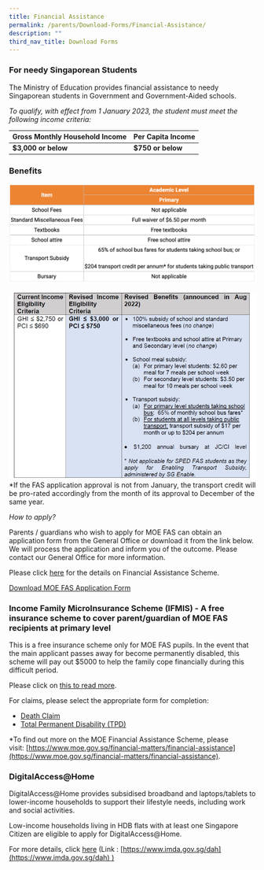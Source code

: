 ```yaml
---
title: Financial Assistance
permalink: /parents/Download-Forms/Financial-Assistance/
description: ""
third_nav_title: Download Forms
---
```

### **For needy Singaporean Students**

The Ministry of Education provides financial assistance to needy Singaporean students in Government and Government-Aided schools.

_To qualify, with effect from 1 January 2023, the student must meet the following income criteria:_


| Gross Monthly Household Income | Per Capita Income |
| -------- | -------- |
| **$3,000 or below**    | **$750 or below**     |



### Benefits

![](/images/benefits.png)

![](/images/FAS.jpeg)
\*If the FAS application approval is not from January, the transport credit will be pro-rated accordingly from the month of its approval to December of the same year.

  

_How to apply?_

Parents / guardians who wish to apply for MOE FAS can obtain an application form from the General Office or download it from the link below. We will process the application and inform you of the outcome. Please contact our General Office for more information.

Please click&nbsp;[here](https://www.moe.gov.sg/financial-matters/financial-assistance)&nbsp;for the details on Financial Assistance Scheme.

[Download MOE FAS Application Form](/files/ggas_fas%20application%20form%20(oct%202022).pdf)

### **Income Family MicroInsurance Scheme (IFMIS) - A free insurance scheme to cover parent/guardian of MOE FAS recipients at primary level**

This is a free insurance scheme only for MOE FAS pupils. In the event that the main applicant passes away for become permanently disabled, this scheme will pay out $5000 to help the family cope financially during this difficult period.

Please click on&nbsp;[this to read more](/files/Income%20Family%20MicroInsurance%20Scheme.pdf).

For claims, please select the appropriate form for completion:

*   [Death Claim](/files/IFMIS%20Death%20Claim%20Form.pdf)
*   [Total Permanent Disability (TPD)](/files/IFMIS%20TPD%20Claim%20Form.pdf)



\*To find out more on the MOE Financial Assistance Scheme, please visit:&nbsp;[https://www.moe.gov.sg/financial-matters/financial-assistance](https://www.moe.gov.sg/financial-matters/financial-assistance).

        

### **DigitalAccess@Home**

DigitalAccess@Home provides subsidised broadband and laptops/tablets to lower-income households to support their lifestyle needs, including work and social activities.

Low-income households living in HDB flats with at least one Singapore Citizen are eligible to apply for DigitalAccess@Home.

For more details, click [here](https://www.imda.gov.sg/How-We-Can-Help/Digital-Access-at-Home/Who-can-apply) (Link : [https://www.imda.gov.sg/dah](https://www.imda.gov.sg/dah) )